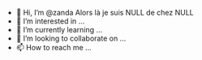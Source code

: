 - 👋 Hi, I’m @zanda Alors là je suis NULL de chez NULL
- 👀 I’m interested in ...
- 🌱 I’m currently learning ...
- 💞️ I’m looking to collaborate on ...
- 📫 How to reach me ...

<!---
zanda/zanda is a ✨ special ✨ repository because its `README.md` (this file) appears on your GitHub profile.
You can click the Preview link to take a look at your changes.
--->
